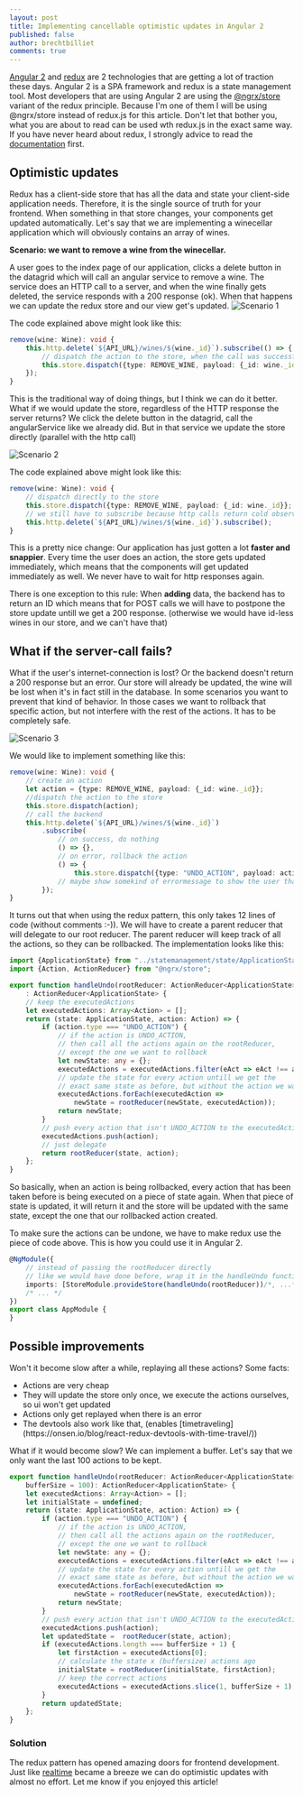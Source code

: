 ```yaml
---
layout: post
title: Implementing cancellable optimistic updates in Angular 2
published: false
author: brechtbilliet
comments: true
---
```


[Angular 2](https://angular.io/) and [redux](https://github.com/reactjs/redux) are 2 technologies that are getting a lot of traction these days. Angular 2 is a SPA framework and redux is a state management tool. Most developers that are using Angular 2 are using the [@ngrx/store](https://github.com/ngrx/store) variant of the redux principle. Because I'm one of them I will be using @ngrx/store instead of redux.js for this article. Don't let that bother you, what you are about to read can be used wth redux.js in the exact same way. If you have never heard about redux, I strongly advice to read the [documentation](http://redux.js.org/) first.

## Optimistic updates

Redux has a client-side store that has all the data and state your client-side application needs. Therefore, it is the single source of truth for your frontend. When something in that store changes, your components get updated automatically. Let's say that we are implementing a winecellar application which will obviously contains an array of wines.

**Scenario: we want to remove a wine from the winecellar.**

A user goes to the index page of our application, clicks a delete button in the datagrid which will call an angular service to remove a wine. The service does an HTTP call to a server, and when the wine finally gets deleted, the service responds with a 200 response (ok). When that happens we can update the redux store and our view get's updated.
![Scenario 1](https://raw.githubusercontent.com/brechtbilliet/brechtbilliet.github.io/master/_posts/optimisticupdates/optimisticupdates_scenario1.png)

The code explained above might look like this:

```typescript
remove(wine: Wine): void {
    this.http.delete(`${API_URL}/wines/${wine._id}`).subscribe(() => {
    	// dispatch the action to the store, when the call was successful
    	this.store.dispatch({type: REMOVE_WINE, payload: {_id: wine._id}});
    });
}
```

This is the traditional way of doing things, but I think we can do it better. What if we would update the store, regardless of the HTTP response the server returns? We click the delete button in the datagrid, call the angularService like we already did. But in that service we update the store directly (parallel with the http call)

![Scenario 2](https://raw.githubusercontent.com/brechtbilliet/brechtbilliet.github.io/master/_posts/optimisticupdates/optimisticupdates_scenario2.png)

The code explained above might look like this:

```typescript
remove(wine: Wine): void {
	// dispatch directly to the store
	this.store.dispatch({type: REMOVE_WINE, payload: {_id: wine._id}};
	// we still have to subscribe because http calls return cold observables
    this.http.delete(`${API_URL}/wines/${wine._id}`).subscribe();
}
```

This is a pretty nice change: Our application has just gotten a lot **faster and snappier**. Every time the user does an action, the store gets updated immediately, which means that the components will get updated immediately as well. We never have to wait for http responses again. 

There is one exception to this rule: When **adding** data, the backend has to return an ID which means that for POST calls we will have to postpone the store update untill we get a 200 response. (otherwise we would have id-less wines in our store, and we can't have that)

## What if the server-call fails?

What if the user's internet-connection is lost? Or the backend doesn't return a 200 response but an error. Our store will already be updated, the wine will be lost when it's in fact still in the database. In some scenarios you want to prevent that kind of behavior. In those cases we want to rollback that specific action, but not interfere with the rest of the actions. It has to be completely safe.

![Scenario 3](https://raw.githubusercontent.com/brechtbilliet/brechtbilliet.github.io/master/_posts/optimisticupdates/optimisticupdates_scenario3.png)

We would like to implement something like this:

```typescript
remove(wine: Wine): void {
	// create an action
	let action = {type: REMOVE_WINE, payload: {_id: wine._id}};
	//dispatch the action to the store
	this.store.dispatch(action);
	// call the backend
    this.http.delete(`${API_URL}/wines/${wine._id}`)
    	.subscribe(
    		// on success, do nothing
    		() => {}, 
	    	// on error, rollback the action
	    	() => {
	    		this.store.dispatch({type: "UNDO_ACTION", payload: action});
	    	// maybe show somekind of errormessage to show the user that it's action failed
    	});
}
```

It turns out that when using the redux pattern, this only takes 12 lines of code (without comments :-)). We will have to create a parent reducer that will delegate to our root reducer. The parent reducer will keep track of all the actions, so they can be rollbacked.
The implementation looks like this:

```typescript
import {ApplicationState} from "../statemanagement/state/ApplicationState";
import {Action, ActionReducer} from "@ngrx/store";

export function handleUndo(rootReducer: ActionReducer<ApplicationState>)
	: ActionReducer<ApplicationState> {
	// keep the executedActions
    let executedActions: Array<Action> = [];
    return (state: ApplicationState, action: Action) => {
        if (action.type === "UNDO_ACTION") {
        	// if the action is UNDO_ACTION, 
        	// then call all the actions again on the rootReducer, 
        	// except the one we want to rollback
            let newState: any = {};
            executedActions = executedActions.filter(eAct => eAct !== action.payload);
            // update the state for every action untill we get the
            // exact same state as before, but without the action we want to rollback
            executedActions.forEach(executedAction => 
            	newState = rootReducer(newState, executedAction));
            return newState;
        }
        // push every action that isn't UNDO_ACTION to the executedActions property
        executedActions.push(action);
        // just delegate
        return rootReducer(state, action);
    };
}
```

So basically, when an action is being rollbacked, every action that has been taken before is being executed on a piece of state again. When that piece of state is updated, it will return it and the store will be updated with the same state, except the one that our rollbacked action created.

To make sure the actions can be undone, we have to make redux use the piece of code above. This is how you could use it in Angular 2.

```typescript
@NgModule({
	// instead of passing the rootReducer directly
	// like we would have done before, wrap it in the handleUndo function
    imports: [StoreModule.provideStore(handleUndo(rootReducer))/*, ...*/],
    /* ... */
})
export class AppModule {
}
```

## Possible improvements

Won't it become slow after a while, replaying all these actions?
Some facts:
<ul>
<li>Actions are very cheap</li>
<li>They will update the store only once, we execute the actions ourselves, so ui won't get updated</li>
<li>Actions only get replayed when there is an error</li>
<li>The devtools also work like that, (enables [timetraveling](https://onsen.io/blog/react-redux-devtools-with-time-travel/))</li>
</ul>
What if it would become slow?
We can implement a buffer. Let's say that we only want the last 100 actions to be kept.

```typescript
export function handleUndo(rootReducer: ActionReducer<ApplicationState>, 
	bufferSize = 100): ActionReducer<ApplicationState> {
    let executedActions: Array<Action> = [];
    let initialState = undefined;
    return (state: ApplicationState, action: Action) => {
        if (action.type === "UNDO_ACTION") {
        	// if the action is UNDO_ACTION, 
        	// then call all the actions again on the rootReducer, 
        	// except the one we want to rollback
            let newState: any = {};
            executedActions = executedActions.filter(eAct => eAct !== action.payload);
            // update the state for every action untill we get the
            // exact same state as before, but without the action we want to rollback
            executedActions.forEach(executedAction => 
            	newState = rootReducer(newState, executedAction));
            return newState;
        }
       	// push every action that isn't UNDO_ACTION to the executedActions property
		executedActions.push(action);
        let updatedState =  rootReducer(state, action);
        if (executedActions.length === bufferSize + 1) {
            let firstAction = executedActions[0];
            // calculate the state x (buffersize) actions ago
            initialState = rootReducer(initialState, firstAction);
            // keep the correct actions
            executedActions = executedActions.slice(1, bufferSize + 1);
        }
        return updatedState;
    };
}
```

### Solution
The redux pattern has opened amazing doors for frontend development. Just like [realtime](http://blog.brecht.io/How-we-made-our-app-real-time-in-6-lines-of-code/) became a breeze we can do optimistic updates with almost no effort.
Let me know if you enjoyed this article!
